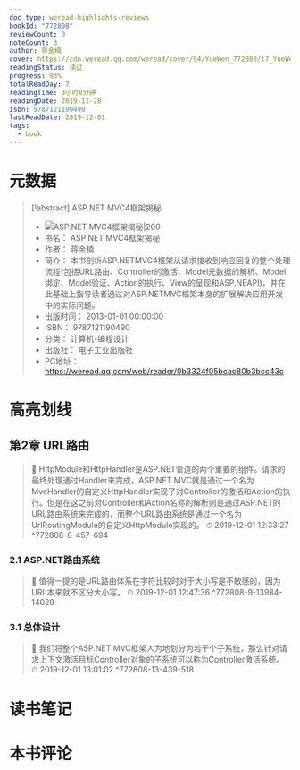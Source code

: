 ```yaml
---
doc_type: weread-highlights-reviews
bookId: "772808"
reviewCount: 0
noteCount: 3
author: 蒋金楠
cover: https://cdn.weread.qq.com/weread/cover/94/YueWen_772808/t7_YueWen_772808.jpg
readingStatus: 读过
progress: 93%
totalReadDay: 7
readingTime: 3小时8分钟
readingDate: 2019-11-28
isbn: 9787121190490
lastReadDate: 2019-12-01
tags:
  - book
---
```

# 元数据
> [!abstract] ASP.NET MVC4框架揭秘
> - ![ ASP.NET MVC4框架揭秘|200](https://cdn.weread.qq.com/weread/cover/94/YueWen_772808/t7_YueWen_772808.jpg)
> - 书名： ASP.NET MVC4框架揭秘
> - 作者： 蒋金楠
> - 简介： 本书剖析ASP.NETMVC4框架从请求接收到响应回复的整个处理流程(包括URL路由、Controller的激活、Model元数据的解析、Model绑定、Model验证、Action的执行、View的呈现和ASP.NEAPI)，并在此基础上指导读者通过对ASP.NETMVC框架本身的扩展解决应用开发中的实际问题。
> - 出版时间： 2013-01-01 00:00:00
> - ISBN： 9787121190490
> - 分类： 计算机-编程设计
> - 出版社： 电子工业出版社
> - PC地址：https://weread.qq.com/web/reader/0b3324f05bcac80b3bcc43c

# 高亮划线

## 第2章 URL路由

> 📌 HttpModule和HttpHandler是ASP.NET管道的两个重要的组件。请求的最终处理通过Handler来完成，ASP.NET MVC就是通过一个名为MvcHandler的自定义HttpHandler实现了对Controller的激活和Action的执行。但是在这之前对Controller和Action名称的解析则是通过ASP.NET的URL路由系统来完成的，而整个URL路由系统是通过一个名为UrlRoutingModule的自定义HttpModule实现的。 
> ⏱ 2019-12-01 12:33:27 ^772808-8-457-694

### 2.1 ASP.NET路由系统

> 📌 值得一提的是URL路由体系在字符比较时对于大小写是不敏感的，因为URL本来就不区分大小写。 
> ⏱ 2019-12-01 12:47:36 ^772808-9-13984-14029

### 3.1 总体设计

> 📌 我们将整个ASP.NET MVC框架人为地划分为若干个子系统，那么针对请求上下文激活目标Controller对象的子系统可以称为Controller激活系统。 
> ⏱ 2019-12-01 13:01:02 ^772808-13-439-518

# 读书笔记

# 本书评论

